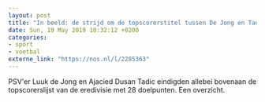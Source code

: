 ```yaml
---
layout: post
title: "In beeld: de strijd om de topscorerstitel tussen De Jong en Tadic"
date: Sun, 19 May 2019 10:32:12 +0200
categories: 
- sport 
- voetbal 
externe_link: "https://nos.nl/l/2285363"
---
```


PSV'er Luuk de Jong en Ajacied Dusan Tadic eindigden allebei bovenaan de topscorerslijst van de eredivisie met 28 doelpunten. Een overzicht.
